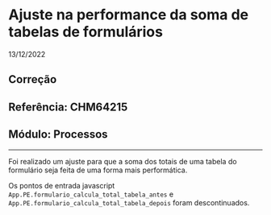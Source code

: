 # Ajuste na performance da soma de tabelas de formulários
13/12/2022
## Correção
## Referência: CHM64215
## Módulo: Processos
***

Foi realizado um ajuste para que a soma dos totais de uma tabela do formulário seja feita de uma forma mais performática.

Os pontos de entrada javascript `App.PE.formulario_calcula_total_tabela_antes` e `App.PE.formulario_calcula_total_tabela_depois` foram descontinuados.
